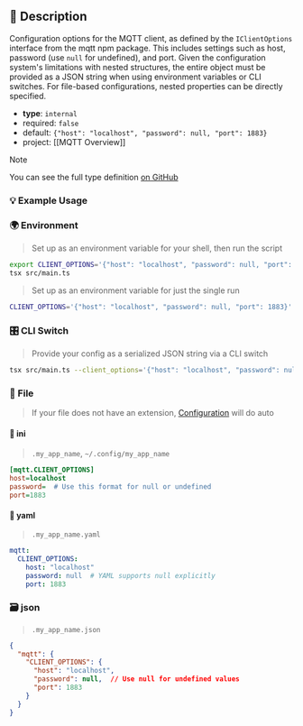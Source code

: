 ## 📜 Description

Configuration options for the MQTT client, as defined by the `IClientOptions` interface from the mqtt npm package. This includes settings such as host, password (use `null` for undefined), and port. Given the configuration system's limitations with nested structures, the entire object must be provided as a JSON string when using environment variables or CLI switches. For file-based configurations, nested properties can be directly specified.

- **type**: `internal`
- required: `false`
- default: `{"host": "localhost", "password": null, "port": 1883}`
- project: [[MQTT Overview]]

> [!note]
> You can see the full type definition [on GitHub](https://github.com/mqttjs/MQTT.js/blob/9a18610daf7b350476c1d92347dc24f56882887b/src/lib/client.ts#L111)

### 💡 Example Usage

### 🌍 Environment

> Set up as an environment variable for your shell, then run the script
```bash
export CLIENT_OPTIONS='{"host": "localhost", "password": null, "port": 1883}'
tsx src/main.ts
```
> Set up as an environment variable for just the single run

```bash
CLIENT_OPTIONS='{"host": "localhost", "password": null, "port": 1883}' tsx src/main.ts
```

### 🎛️ CLI Switch

> Provide your config as a serialized JSON string via a CLI switch
```bash
tsx src/main.ts --client_options='{"host": "localhost", "password": null, "port": 1883}'
```

### 📁 File
>  If your file does not have an extension, [Configuration](/core/configuration) will do auto
#### 📘 ini

> `.my_app_name`, `~/.config/my_app_name`

```ini
[mqtt.CLIENT_OPTIONS]
host=localhost
password=  # Use this format for null or undefined
port=1883
```
#### 📄 yaml

> `.my_app_name.yaml`

```yaml
mqtt:
  CLIENT_OPTIONS:
    host: "localhost"
    password: null  # YAML supports null explicitly
    port: 1883
```
### 🗃️ json

> `.my_app_name.json`

```json
{
  "mqtt": {
    "CLIENT_OPTIONS": {
      "host": "localhost",
      "password": null,  // Use null for undefined values
      "port": 1883
    }
  }
}
```
